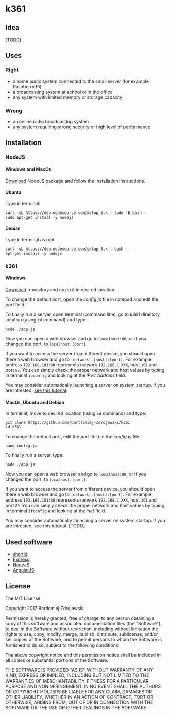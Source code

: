 # k361

## Idea

[TODO]

## Uses

### Right

* a home audio system connected to the small server (for example Raspberry Pi)
* a broadcasting system at school or in the office
* any system with limited memory or storage capacity

### Wrong

* an online radio broadcasting system
* any system requiring strong security or high level of performance

## Installation

### NodeJS

#### Windows and MacOs

[Download](https://nodejs.org/en/download/current/) NodeJS package and follow the installation instructions.

#### Ubuntu

Type in terminal:

```
curl -sL https://deb.nodesource.com/setup_6.x | sudo -E bash -
sudo apt-get install -y nodejs
```

#### Debian

Type in terminal as root:

```
curl -sL https://deb.nodesource.com/setup_6.x | bash -
apt-get install -y nodejs
```

### k361

#### Windows

[Download](https://github.com/bartlomiej-zdrojewski/k361/archive/master.zip) repository and unzip it in desired location.

To change the default port, open the *config.js* file in notepad and edit the *port* field.

To finally run a server, open terminal (command line), go to *k361* directory location (using `cd` command) and type:

```
node ./app.js
```

Now you can open a web browser and go to `localhost:80`, or if you changed the port, to `localhost:[port]`.

If you want to access the server from different device, you should open there a web browser and go to `[network].[host]:[port]`. For example address `192.168.101:80` represents network `192.168.1.XXX`, host `101` and port `80`. You can simply check the proper network and host values by typing in terminal `ipconfig` and looking at the *IPv4 Address* field.

You may consider automatically launching a server on system startup. If you are intrested, [see this tutorial]().

#### MacOs, Ubuntu and Debian

In terminal, move to desired location (using `cd` command) and type:

```
git clone https://github.com/bartlomiej-zdrojewski/k361
cd k361
```

To change the default port, edit the *port* field in the *config.js* file:

```
nano config.js
```

To finally run a server, type:

```
node ./app.js
```

Now you can open a web browser and go to `localhost:80`, or if you changed the port, to `localhost:[port]`.

If you want to access the server from different device, you should open there a web browser and go to `[network].[host]:[port]`.
For example address `192.168.101:80` represents network `192.168.1.XXX`, host `101` and port `80`. You can simply check the proper network and host values by typing in terminal `ifconfig` and looking at the *inet* field.

You may consider automatically launching a server on system startup. If you are intrested, see this tutorial. [TODO]

## Used software

* [shortid](https://www.npmjs.com/package/shortid)
* [Express](https://expressjs.com/)
* [NodeJS](https://nodejs.org/en/)
* [AngularJS](https://angularjs.org/)

## License

The MIT License

Copyright 2017 Bartłomiej Zdrojewski

Permission is hereby granted, free of charge, to any person obtaining a copy of this software and associated documentation files (the "Software"), to deal in the Software without restriction, including without limitation the rights to use, copy, modify, merge, publish, distribute, sublicense, and/or sell copies of the Software, and to permit persons to whom the Software is furnished to do so, subject to the following conditions:

The above copyright notice and this permission notice shall be included in all copies or substantial portions of the Software.

THE SOFTWARE IS PROVIDED "AS IS", WITHOUT WARRANTY OF ANY KIND, EXPRESS OR IMPLIED, INCLUDING BUT NOT LIMITED TO THE WARRANTIES OF MERCHANTABILITY, FITNESS FOR A PARTICULAR PURPOSE AND NONINFRINGEMENT. IN NO EVENT SHALL THE AUTHORS OR COPYRIGHT HOLDERS BE LIABLE FOR ANY CLAIM, DAMAGES OR OTHER LIABILITY, WHETHER IN AN ACTION OF CONTRACT, TORT OR OTHERWISE, ARISING FROM, OUT OF OR IN CONNECTION WITH THE SOFTWARE OR THE USE OR OTHER DEALINGS IN THE SOFTWARE.
